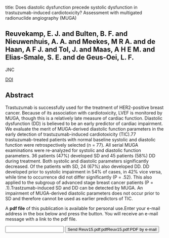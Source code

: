 title: Does diastolic dysfunction precede systolic dysfunction in trastuzumab-induced cardiotoxicity? Assessment with multigated radionuclide angiography (MUGA)

## Reuvekamp, E. J. and Bulten, B. F. and Nieuwenhuis, A. A. and Meekes, M R A. and de Haan, A F J. and Tol, J. and Maas, A H E M. and Elias-Smale, S. E. and de Geus-Oei, L. F.
JNC

<a href="https://doi.org/10.1007/s12350-015-0164-x">DOI</a>

## Abstract
Trastuzumab is successfully used for the treatment of HER2-positive breast cancer. Because of its association with cardiotoxicity, LVEF is monitored by MUGA, though this is a relatively late measure of cardiac function. Diastolic dysfunction (DD) is believed to be an early predictor of cardiac impairment. We evaluate the merit of MUGA-derived diastolic function parameters in the early detection of trastuzumab-induced cardiotoxicity (TIC).77 trastuzumab-treated patients with normal baseline systolic and diastolic function were retrospectively selected (n = 77). All serial MUGA examinations were re-analyzed for systolic and diastolic function parameters. 36 patients (47%) developed SD and 45 patients (58%) DD during treatment. Both systolic and diastolic parameters significantly decreased. Of the patients with SD, 24 (67%) also developed DD. DD developed prior to systolic impairment in 54% of cases, in 42% vice versa, while time to occurrence did not differ significantly (P = .52). This also applied to the subgroup of advanced stage breast cancer patients (P = .1).Trastzumab-induced SD and DD can be detected by MUGA. An impairment of MUGA-derived diastolic parameters does not occur prior to SD and therefore cannot be used as earlier predictors of TIC.

A <b>pdf file</b> of this publication is available for personal use.Enter your e-mail address in the box below and press the button. You will receive an e-mail message with a link to the pdf file.
<form action="sender.php">  <input type="text" name="email">  <input type="submit" value="Send Reuv15.pdf:pdfReuv15.pdf:PDF by e-mail"></form>